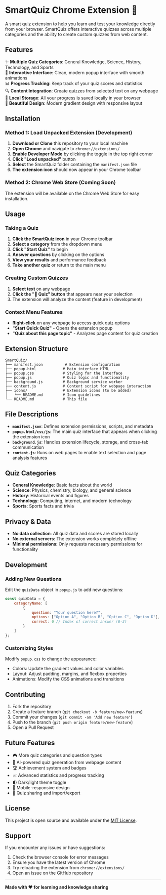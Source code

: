 # SmartQuiz Chrome Extension 🧠

A smart quiz extension to help you learn and test your knowledge directly from your browser. SmartQuiz offers interactive quizzes across multiple categories and the ability to create custom quizzes from web content.

## Features

✨ **Multiple Quiz Categories**: General Knowledge, Science, History, Technology, and Sports  
🎯 **Interactive Interface**: Clean, modern popup interface with smooth animations  
📊 **Progress Tracking**: Keep track of your quiz scores and statistics  
🔍 **Content Integration**: Create quizzes from selected text on any webpage  
💾 **Local Storage**: All your progress is saved locally in your browser  
🎨 **Beautiful Design**: Modern gradient design with responsive layout  

## Installation

### Method 1: Load Unpacked Extension (Development)

1. **Download or Clone** this repository to your local machine
2. **Open Chrome** and navigate to `chrome://extensions/`
3. **Enable Developer Mode** by clicking the toggle in the top right corner
4. **Click "Load unpacked"** button
5. **Select** the SmartQuiz folder containing the `manifest.json` file
6. **The extension icon** should now appear in your Chrome toolbar

### Method 2: Chrome Web Store (Coming Soon)
The extension will be available on the Chrome Web Store for easy installation.

## Usage

### Taking a Quiz

1. **Click the SmartQuiz icon** in your Chrome toolbar
2. **Select a category** from the dropdown menu
3. **Click "Start Quiz"** to begin
4. **Answer questions** by clicking on the options
5. **View your results** and performance feedback
6. **Take another quiz** or return to the main menu

### Creating Custom Quizzes

1. **Select text** on any webpage
2. **Click the "🧠 Quiz" button** that appears near your selection
3. The extension will analyze the content (feature in development)

### Context Menu Features

- **Right-click** on any webpage to access quick quiz options
- **"Start Quick Quiz"** - Opens the extension popup
- **"Quiz about this page topic"** - Analyzes page content for quiz creation

## Extension Structure

```
SmartQuiz/
├── manifest.json          # Extension configuration
├── popup.html            # Main interface HTML
├── popup.css             # Styling for the interface
├── popup.js              # Quiz logic and functionality
├── background.js         # Background service worker
├── content.js            # Content script for webpage interaction
├── icons/                # Extension icons (to be added)
│   └── README.md         # Icon guidelines
└── README.md             # This file
```

## File Descriptions

- **`manifest.json`**: Defines extension permissions, scripts, and metadata
- **`popup.html/css/js`**: The main quiz interface that appears when clicking the extension icon
- **`background.js`**: Handles extension lifecycle, storage, and cross-tab communication
- **`content.js`**: Runs on web pages to enable text selection and page analysis features

## Quiz Categories

- **General Knowledge**: Basic facts about the world
- **Science**: Physics, chemistry, biology, and general science
- **History**: Historical events and figures
- **Technology**: Computing, internet, and modern technology
- **Sports**: Sports facts and trivia

## Privacy & Data

- **No data collection**: All quiz data and scores are stored locally
- **No external servers**: The extension works completely offline
- **Minimal permissions**: Only requests necessary permissions for functionality

## Development

### Adding New Questions

Edit the `quizData` object in `popup.js` to add new questions:

```javascript
const quizData = {
    categoryName: [
        {
            question: "Your question here?",
            options: ["Option A", "Option B", "Option C", "Option D"],
            correct: 0 // Index of correct answer (0-3)
        }
    ]
};
```

### Customizing Styles

Modify `popup.css` to change the appearance:
- Colors: Update the gradient values and color variables
- Layout: Adjust padding, margins, and flexbox properties
- Animations: Modify the CSS animations and transitions

## Contributing

1. Fork the repository
2. Create a feature branch (`git checkout -b feature/new-feature`)
3. Commit your changes (`git commit -am 'Add new feature'`)
4. Push to the branch (`git push origin feature/new-feature`)
5. Open a Pull Request

## Future Features

- 🎮 More quiz categories and question types
- 🤖 AI-powered quiz generation from webpage content
- 🏆 Achievement system and badges
- 📈 Advanced statistics and progress tracking
- 🌓 Dark/light theme toggle
- 📱 Mobile-responsive design
- 🔄 Quiz sharing and import/export

## License

This project is open source and available under the [MIT License](LICENSE).

## Support

If you encounter any issues or have suggestions:
1. Check the browser console for error messages
2. Ensure you have the latest version of Chrome
3. Try reloading the extension from `chrome://extensions/`
4. Open an issue on the GitHub repository

---

**Made with ❤️ for learning and knowledge sharing**
